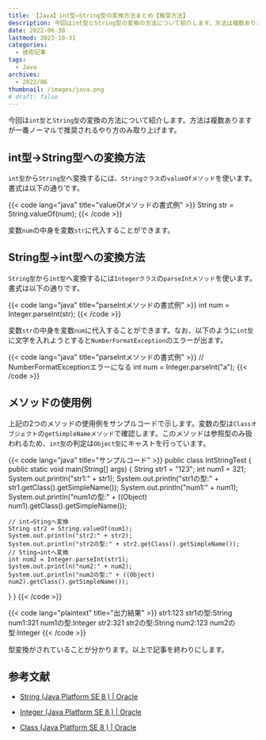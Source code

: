 ```yaml
---
title: 【Java】int型⇔String型の変換方法まとめ【推奨方法】
description: 今回はint型とString型の変換の方法について紹介します。方法は複数ありますが一番ノーマルで推奨されるやり方のみ取り上げます。
date: 2022-06-30
lastmod: 2023-10-31
categories: 
  - 技術記事
tags: 
  - Java
archives: 
  - 2022/06
thumbnail: /images/java.png
# draft: false
---
```


今回は`int型`と`String型`の変換の方法について紹介します。方法は複数ありますが一番ノーマルで推奨されるやり方のみ取り上げます。

## int型→String型への変換方法

`int型`から`String型`へ変換するには、`Stringクラス`の`valueOfメソッド`を使います。書式は以下の通りです。

{{< code lang="java" title="valueOfメソッドの書式例" >}}
String str = String.valueOf(num);
{{< /code >}}

変数`num`の中身を変数`str`に代入することができます。

## String型→int型への変換方法

`String型`から`int型`へ変換するには`Integerクラス`の`parseIntメソッド`を使います。書式は以下の通りです。

{{< code lang="java" title="parseIntメソッドの書式例" >}}
int num = Integer.parseInt(str);
{{< /code >}}

変数`str`の中身を変数`num`に代入することができます。なお、以下のように`int型`に文字を入れようとすると`NumberFormatException`のエラーが出ます。

{{< code lang="java" title="parseIntメソッドの書式例" >}}
// NumberFormatExceptionエラーになる
int num = Integer.parseInt("a");
{{< /code >}}

## メソッドの使用例

上記の2つのメソッドの使用例をサンプルコードで示します。変数の型は`Classオブジェクト`の`getSimpleNameメソッド`で確認します。このメソッドは参照型のみ扱われるため、`int型`の判定は`Object型`にキャストを行っています。

{{< code lang="java" title="サンプルコード" >}}
public class IntStringTest {
  public static void main(String[] args) {
    String str1 = "123";
    int num1 = 321;
    System.out.println("str1:" + str1);
    System.out.println("str1の型:" + str1.getClass().getSimpleName());
    System.out.println("num1:" + num1);
    System.out.println("num1の型:" + ((Object) num1).getClass().getSimpleName());

    // int→Stingへ変換
    String str2 = String.valueOf(num1);
    System.out.println("str2:" + str2);
    System.out.println("str2の型:" + str2.getClass().getSimpleName());
    // Sting→intへ変換
    int num2 = Integer.parseInt(str1);
    System.out.println("num2:" + num2);
    System.out.println("num2の型:" + ((Object) num2).getClass().getSimpleName());
  }
}
{{< /code >}}

{{< code lang="plaintext" title="出力結果" >}}
str1:123
str1の型:String
num1:321
num1の型:Integer
str2:321
str2の型:String
num2:123
num2の型:Integer
{{< /code >}}

型変換がされていることが分かります。以上で記事を終わりにします。

## 参考文献

* [String (Java Platform SE 8 ) | Oracle](https://docs.oracle.com/javase/jp/8/docs/api/java/lang/String.html)

* [Integer (Java Platform SE 8 ) | Oracle](https://docs.oracle.com/javase/jp/8/docs/api/java/lang/Integer.html)

* [Class (Java Platform SE 8 ) | Oracle](https://docs.oracle.com/javase/jp/8/docs/api/java/lang/Class.html)